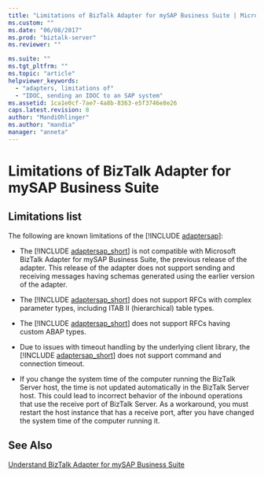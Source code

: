 ```yaml
---
title: "Limitations of BizTalk Adapter for mySAP Business Suite | Microsoft Docs"
ms.custom: ""
ms.date: "06/08/2017"
ms.prod: "biztalk-server"
ms.reviewer: ""

ms.suite: ""
ms.tgt_pltfrm: ""
ms.topic: "article"
helpviewer_keywords: 
  - "adapters, limitations of"
  - "IDOC, sending an IDOC to an SAP system"
ms.assetid: 1ca1e0cf-7ae7-4a8b-8363-e5f3746e8e26
caps.latest.revision: 8
author: "MandiOhlinger"
ms.author: "mandia"
manager: "anneta"
---
```

# Limitations of BizTalk Adapter for mySAP Business Suite

## Limitations list
The following are known limitations of the [!INCLUDE [adaptersap](../../includes/adaptersap-md.md)]:  
  
- The [!INCLUDE [adaptersap_short](../../includes/adaptersap-short-md.md)] is not compatible with Microsoft BizTalk Adapter for mySAP Business Suite, the previous release of the adapter. This release of the adapter does not support sending and receiving messages having schemas generated using the earlier version of the adapter.  
  
- The [!INCLUDE [adaptersap_short](../../includes/adaptersap-short-md.md)] does not support RFCs with complex parameter types, including ITAB II (hierarchical) table types.  
  
- The [!INCLUDE [adaptersap_short](../../includes/adaptersap-short-md.md)] does not support RFCs having custom ABAP types.  
  
- Due to issues with timeout handling by the underlying client library, the [!INCLUDE [adaptersap_short](../../includes/adaptersap-short-md.md)] does not support command and connection timeout.  
  
- If you change the system time of the computer running the BizTalk Server host, the time is not updated automatically in the BizTalk Server host. This could lead to incorrect behavior of the inbound operations that use the receive port of BizTalk Server. As a workaround, you must restart the host instance that has a receive port, after you have changed the system time of the computer running it.  
  
## See Also  
 [Understand BizTalk Adapter for mySAP Business Suite](../../adapters-and-accelerators/adapter-sap/understand-biztalk-adapter-for-mysap-business-suite.md)